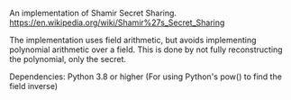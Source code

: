 An implementation of Shamir Secret Sharing.
https://en.wikipedia.org/wiki/Shamir%27s_Secret_Sharing

The implementation uses field arithmetic, but avoids implementing polynomial arithmetic over a field. This is done by not fully reconstructing the polynomial, only the secret.

Dependencies:
Python 3.8 or higher (For using Python's pow() to find the field inverse)
